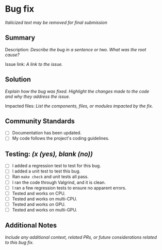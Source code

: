 # Bug fix

_Italicized text may be removed for final submission_

## Summary

Description: _Describe the bug in a sentence or two. What was the root cause?_

Issue link: _A link to the issue._

## Solution

_Explain how the bug was fixed. Highlight the changes made to the code and why they address the issue._

Impacted files: _List the components, files, or modules impacted by the fix._

## Community Standards

- [ ] Documentation has been updated.
- [ ] My code follows the project's coding guidelines.

## Testing: _(x (yes), blank (no))_

- [ ] I added a regression test to test for this bug.
- [ ] I added a unit test to test this bug.
- [ ] Ran `make check` and unit tests all pass.
- [ ] I ran the code through Valgrind, and it is clean.
- [ ] I ran a few regression tests to ensure no apparent errors.
- [ ] Tested and works on CPU.
- [ ] Tested and works on multi-CPU.
- [ ] Tested and works on GPU.
- [ ] Tested and works on multi-GPU.

## Additional Notes

_Include any additional context, related PRs, or future considerations related to this bug fix._